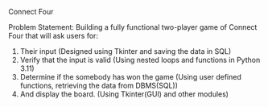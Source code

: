 Connect Four

Problem Statement:
Building a fully functional two-player game of Connect Four that will ask users for: 
1.  Their input (Designed using Tkinter and saving the data in SQL)
2.  Verify that the input is valid (Using nested loops and functions in Python 3.11)
3.  Determine if the somebody has won the game (Using user defined functions, retrieving the data from DBMS(SQL))
4.  And display the board. (Using Tkinter(GUI) and other modules)
